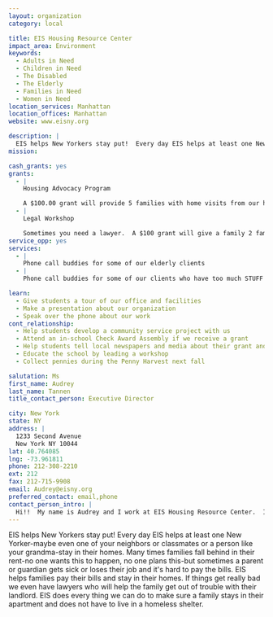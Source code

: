 ```yaml
---
layout: organization
category: local

title: EIS Housing Resource Center
impact_area: Environment
keywords: 
  - Adults in Need
  - Children in Need
  - The Disabled
  - The Elderly
  - Families in Need
  - Women in Need
location_services: Manhattan
location_offices: Manhattan
website: www.eisny.org

description: |
  EIS helps New Yorkers stay put!  Every day EIS helps at least one New Yorker-maybe even one of your neighbors or classmates or a person like your grandma-stay in their homes.  Many times families fall behind in their rent-no one wants this to happen, no one plans this-but sometimes a parent or guardian gets sick or loses their job and it's hard to pay the bills.  EIS helps families pay their bills and stay in their homes.  If things get really bad we even have lawyers who will help the family get out of trouble with their landlord.  EIS does every thing we can do to make sure a family stays in their apartment and does not have to live in a homeless shelter.  
mission: 

cash_grants: yes
grants: 
  - |
    Housing Advocacy Program

    A $100.00 grant will provide 5 families with home visits from our housing advocate.  We can talk to the landlord and make sure the family is not thrown out.  A housing advocate will write letters and get $$$ to help pay back rent for the family.
  - |
    Legal Workshop

    Sometimes you need a lawyer.  A $100 grant will give a family 2 families a lawyer to write documents for them and even go to court with them!  
service_opp: yes
services: 
  - |
    Phone call buddies for some of our elderly clients
  - |
    Phone call buddies for some of our clients who have too much STUFF in their apartments-sometimes they are very lonely and are happy to hear from someone else.

learn: 
  - Give students a tour of our office and facilities
  - Make a presentation about our organization
  - Speak over the phone about our work
cont_relationship: 
  - Help students develop a community service project with us
  - Attend an in-school Check Award Assembly if we receive a grant
  - Help students tell local newspapers and media about their grant and/or project with us
  - Educate the school by leading a workshop
  - Collect pennies during the Penny Harvest next fall

salutation: Ms
first_name: Audrey
last_name: Tannen
title_contact_person: Executive Director

city: New York
state: NY
address: |
  1233 Second Avenue  
  New York NY 10044
lat: 40.764085
lng: -73.961811
phone: 212-308-2210
ext: 212
fax: 212-715-9908
email: Audrey@eisny.org
preferred_contact: email,phone
contact_person_intro: |
  Hi!!  My name is Audrey and I work at EIS Housing Resource Center.  I like my job because at EIS we help people stay in their homes!  Everything we do is done to make sure people don't ever have to live in a shelter or beg for money on the street.  Do you live in a nice, safe apartment?  I do, too.  At EIS we want to make sure every family can live in a safe, nice home.  Wanna talk more about it?  Give me a call; let's meet.  So happy you're interested in the work we do and you care about the people we help. 
---
```

EIS helps New Yorkers stay put!  Every day EIS helps at least one New Yorker-maybe even one of your neighbors or classmates or a person like your grandma-stay in their homes.  Many times families fall behind in their rent-no one wants this to happen, no one plans this-but sometimes a parent or guardian gets sick or loses their job and it's hard to pay the bills.  EIS helps families pay their bills and stay in their homes.  If things get really bad we even have lawyers who will help the family get out of trouble with their landlord.  EIS does every thing we can do to make sure a family stays in their apartment and does not have to live in a homeless shelter.  